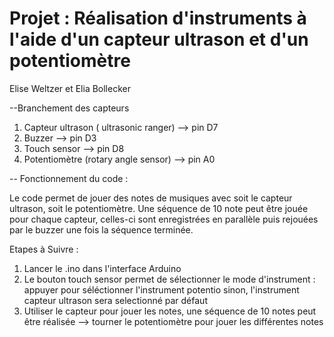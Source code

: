 # Projet : Réalisation d'instruments à l'aide d'un capteur ultrason et d'un potentiomètre
Elise Weltzer et Elia Bollecker

--Branchement des capteurs

1. Capteur ultrason ( ultrasonic ranger) --> pin D7
2. Buzzer --> pin D3
3. Touch sensor --> pin D8
4. Potentiomètre (rotary angle sensor) --> pin A0

-- Fonctionnement du code : 

Le code permet de jouer des notes de musiques avec soit le capteur ultrason, soit le potentiomètre.
Une séquence de 10 note peut être jouée pour chaque capteur, celles-ci sont enregistrées en parallèle puis rejouées par le buzzer une fois la séquence terminée.

Etapes à Suivre :

1. Lancer le .ino dans l'interface Arduino
2. Le bouton touch sensor permet de sélectionner le mode d'instrument : appuyer pour séléctionner l'instrument potentio sinon, l'instrument capteur ultrason sera selectionné par défaut
3. Utiliser le capteur pour jouer les notes, une séquence de 10 notes peut être réalisée
--> tourner le potentiomètre pour jouer les différentes notes



